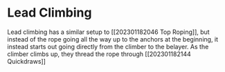 # Lead Climbing

Lead climbing has a similar setup to [[202301182046 Top Roping]], but instead of the rope going all the way up to the anchors at the beginning, it instead starts out going directly from the climber to the belayer. As the climber climbs up, they thread the rope through [[202301182144 Quickdraws]]